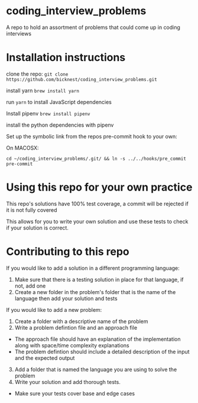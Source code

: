 # coding_interview_problems

A repo to hold an assortment of problems that could come up in coding interviews

# Installation instructions

clone the repo: `git clone https://github.com/bicknest/coding_interview_problems.git`

install yarn `brew install yarn`

run `yarn` to install JavaScript dependencies

Install pipenv `brew install pipenv`

install the python dependencies with pipenv

Set up the symbolic link from the repos pre-commit hook to your own:

On MACOSX:

`cd ~/coding_interview_problems/.git/ && ln -s ../../hooks/pre_commit pre-commit`


# Using this repo for your own practice

This repo's solutions have 100% test coverage, a commit will be rejected if it is not fully covered

This allows for you to write your own solution and use these tests to check if your solution is correct.


# Contributing to this repo

If you would like to add a solution in a different programming language:
1. Make sure that there is a testing solution in place for that language, if not, add one
2. Create a new folder in the problem's folder that is the name of the language then add your solution and tests

If you would like to add a new problem:
1. Create a folder with a descriptive name of the problem
2. Write a problem defintion file and an approach file
  * The approach file should have an explanation of the implementation along with space/time complexity explanations
  * The problem defintion should include a detailed description of the input and the expected output
3. Add a folder that is named the language you are using to solve the problem
4. Write your solution and add thorough tests.
  * Make sure your tests cover base and edge cases
